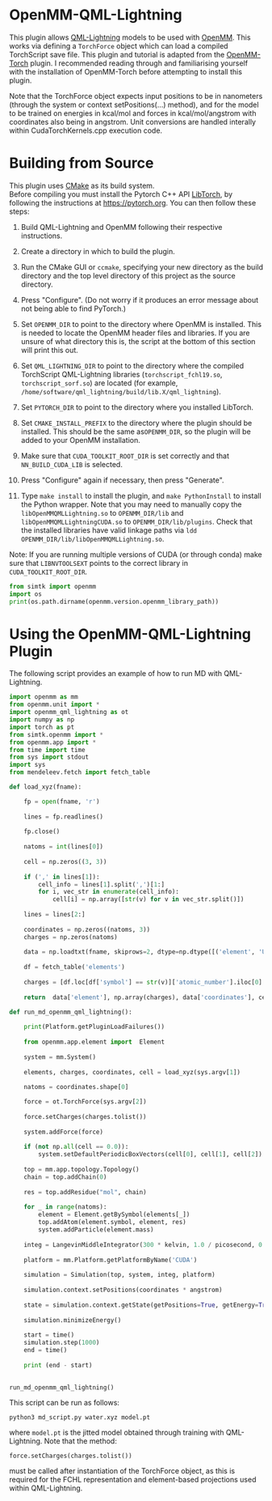 OpenMM-QML-Lightning
======================================

This plugin allows [QML-Lightning](https://github.com/nickjbrowning/qml-lightning) models to be used with [OpenMM](http://openmm.org). This works via defining a `TorchForce` object which can load a compiled TorchScript save file. This plugin and tutorial is adapted from the [OpenMM-Torch](https://github.com/openmm/openmm-torch) plugin. I recommended reading through and familiarising yourself with the installation of OpenMM-Torch before attempting to install this plugin. 

Note that the TorchForce object expects input positions to be in nanometers (through the system or context setPositions(...) method), and for the model to be trained on energies in kcal/mol and forces in kcal/mol/angstrom with coordinates also being in angstrom. Unit conversions are handled interally within CudaTorchKernels.cpp execution code. 

Building from Source
======================================
This plugin uses [CMake](https://cmake.org/) as its build system.  
Before compiling you must install the Pytorch C++ API [LibTorch](https://pytorch.org/cppdocs/installing.html), by following the instructions at https://pytorch.org.
You can then follow these steps:

1. Build QML-Lightning and OpenMM following their respective instructions.

2. Create a directory in which to build the plugin.

3. Run the CMake GUI or `ccmake`, specifying your new directory as the build directory and the top
level directory of this project as the source directory.

4. Press "Configure".  (Do not worry if it produces an error message about not being able to find PyTorch.)

5. Set `OPENMM_DIR` to point to the directory where OpenMM is installed.  This is needed to locate
the OpenMM header files and libraries.  If you are unsure of what directory this is, the script at the bottom of this section will print this out.

6. Set `QML_LIGHTNING_DIR` to point to the directory where the compiled TorchScript QML-Lightning libraries (`torchscript_fchl19.so`, `torchscript_sorf.so`) are located (for example, `/home/software/qml_lightning/build/lib.X/qml_lightning`).

7. Set `PYTORCH_DIR` to point to the directory where you installed LibTorch.

8. Set `CMAKE_INSTALL_PREFIX` to the directory where the plugin should be installed.  This should be the same as`OPENMM_DIR`, so the plugin will be added to your OpenMM installation.

9. Make sure that `CUDA_TOOLKIT_ROOT_DIR` is set correctly and that `NN_BUILD_CUDA_LIB` is selected.

10. Press "Configure" again if necessary, then press "Generate".

11. Type `make install` to install the plugin, and `make PythonInstall` to
install the Python wrapper. Note that you may need to manually copy the `libOpenMMQMLLightning.so` to `OPENMM_DIR/lib` and `libOpenMMQMLLightningCUDA.so` to `OPENMM_DIR/lib/plugins`. Check that the installed libraries have valid linkage paths via `ldd OPENMM_DIR/lib/libOpenMMQMLLightning.so`.

Note: If you are running multiple versions of CUDA (or through conda) make sure that `LIBNVTOOLSEXT` points to the correct library in `CUDA_TOOLKIT_ROOT_DIR`.

```python
from simtk import openmm
import os
print(os.path.dirname(openmm.version.openmm_library_path))
```


Using the OpenMM-QML-Lightning Plugin
======================================

The following script provides an example of how to run MD with QML-Lightning.

```python
import openmm as mm
from openmm.unit import *
import openmm_qml_lightning as ot
import numpy as np
import torch as pt
from simtk.openmm import *
from openmm.app import *
from time import time
from sys import stdout
import sys
from mendeleev.fetch import fetch_table

def load_xyz(fname):

    fp = open(fname, 'r')
    
    lines = fp.readlines()
    
    fp.close()
    
    natoms = int(lines[0])
        
    cell = np.zeros((3, 3))
    
    if (',' in lines[1]):
        cell_info = lines[1].split(',')[1:]
        for i, vec_str in enumerate(cell_info):
            cell[i] = np.array([str(v) for v in vec_str.split()])
         
    lines = lines[2:]
    
    coordinates = np.zeros((natoms, 3))
    charges = np.zeros(natoms)
    
    data = np.loadtxt(fname, skiprows=2, dtype=np.dtype([('element', 'U2'), ('coordinates', 'f4', (3))]))
    
    df = fetch_table('elements')
    
    charges = [df.loc[df['symbol'] == str(v)]['atomic_number'].iloc[0] for v in data['element']]
    
    return  data['element'], np.array(charges), data['coordinates'], cell

def run_md_openmm_qml_lightning():
    
    print(Platform.getPluginLoadFailures())
    
    from openmm.app.element import  Element
    
    system = mm.System()
    
    elements, charges, coordinates, cell = load_xyz(sys.argv[1])
        
    natoms = coordinates.shape[0]

    force = ot.TorchForce(sys.argv[2])
    
    force.setCharges(charges.tolist())
    
    system.addForce(force)
    
    if (not np.all(cell == 0.0)):
        system.setDefaultPeriodicBoxVectors(cell[0], cell[1], cell[2])
    
    top = mm.app.topology.Topology()
    chain = top.addChain(0)
    
    res = top.addResidue("mol", chain)
    
    for _ in range(natoms):
        element = Element.getBySymbol(elements[_])
        top.addAtom(element.symbol, element, res)
        system.addParticle(element.mass)
        
    integ = LangevinMiddleIntegrator(300 * kelvin, 1.0 / picosecond, 0.002 * picoseconds)
    
    platform = mm.Platform.getPlatformByName('CUDA')
    
    simulation = Simulation(top, system, integ, platform)
    
    simulation.context.setPositions(coordinates * angstrom)
    
    state = simulation.context.getState(getPositions=True, getEnergy=True, getForces=True)
   
    simulation.minimizeEnergy()
   
    start = time()
    simulation.step(1000)
    end = time()
    
    print (end - start)
    

run_md_openmm_qml_lightning()

```

This script can be run as follows:

```
python3 md_script.py water.xyz model.pt
```
where `model.pt` is the jitted model obtained through training with QML-Lightning. Note that the method:

```
force.setCharges(charges.tolist())
```

must be called after instantiation of the TorchForce object, as this is required for the FCHL representation and element-based projections used within QML-Lightning.
